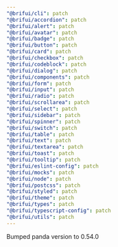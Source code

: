 ```yaml
---
"@brifui/cli": patch
"@brifui/accordion": patch
"@brifui/alert": patch
"@brifui/avatar": patch
"@brifui/badge": patch
"@brifui/button": patch
"@brifui/card": patch
"@brifui/checkbox": patch
"@brifui/codeblock": patch
"@brifui/dialog": patch
"@brifui/components": patch
"@brifui/form": patch
"@brifui/input": patch
"@brifui/radio": patch
"@brifui/scrollarea": patch
"@brifui/select": patch
"@brifui/sidebar": patch
"@brifui/spinner": patch
"@brifui/switch": patch
"@brifui/table": patch
"@brifui/text": patch
"@brifui/textarea": patch
"@brifui/toast": patch
"@brifui/tooltip": patch
"@brifui/eslint-config": patch
"@brifui/mocks": patch
"@brifui/node": patch
"@brifui/postcss": patch
"@brifui/styled": patch
"@brifui/theme": patch
"@brifui/types": patch
"@brifui/typescript-config": patch
"@brifui/utils": patch
---
```


Bumped panda version to 0.54.0
